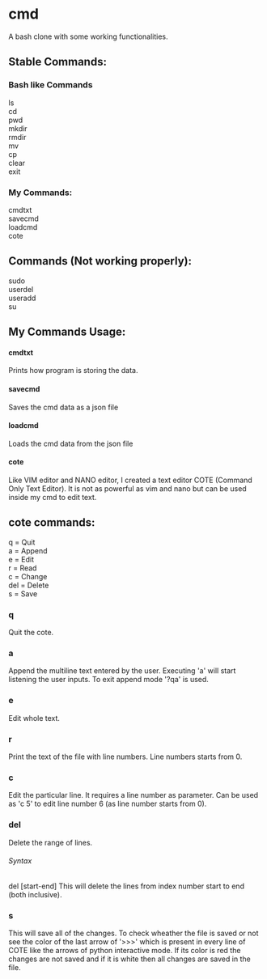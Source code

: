 # cmd
A bash clone with some working functionalities.

## Stable Commands:
### Bash like Commands
ls  
cd  
pwd  
mkdir  
rmdir  
mv  
cp  
clear  
exit
### My Commands:
cmdtxt  
savecmd  
loadcmd  
cote

## Commands (Not working properly):
sudo  
userdel  
useradd  
su  

## My Commands Usage:
#### cmdtxt
Prints how program is storing the data.
#### savecmd
Saves the cmd data as a json file
#### loadcmd
Loads the cmd data from the json file
#### cote
Like VIM editor and NANO editor, I created a text editor COTE (Command Only Text Editor).
It is not as powerful as vim and nano but can be used inside my cmd to edit text.
## cote commands:
q = Quit  
a = Append  
e = Edit  
r = Read  
c = Change  
del = Delete  
s = Save
### q
Quit the cote.
### a
Append the multiline text entered by the user.
Executing 'a' will start listening the user inputs.
To exit append mode '?qa' is used.
### e
Edit whole text.
### r
Print the text of the file with line numbers. Line numbers starts from 0.
### c
Edit the particular line. It requires a line number as parameter.
Can be used as 'c 5' to edit line number 6 (as line number starts from 0).
### del
Delete the range of lines.
###### Syntax
del [start-end] 
This will delete the lines from index number start to end (both inclusive).
### s
This will save all of the changes. To check wheather the file is saved or not see the color of the last arrow of '>>>' which is present in every line of COTE like the arrows of python interactive mode. If its color is red the changes are not saved and if it is white then all changes are saved  in the file.
